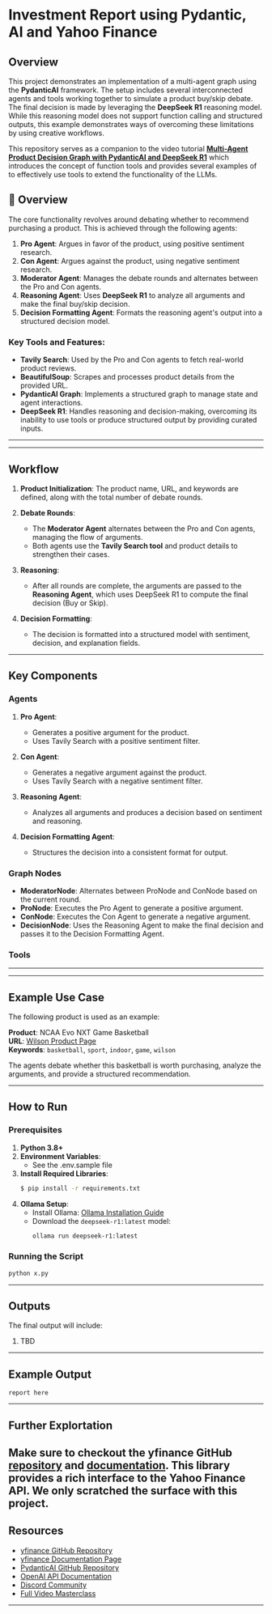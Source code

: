 # Investment Report using Pydantic, AI and Yahoo Finance

## Overview

This project demonstrates an implementation of a multi-agent graph using the **PydanticAI** framework. The setup includes several interconnected agents and tools working together to simulate a product buy/skip debate. The final decision is made by leveraging the **DeepSeek R1** reasoning model. While this reasoning model does not support function calling and structured outputs, this example demonstrates ways of overcoming these limitations by using creative workflows.

This repository serves as a companion to the video tutorial **[Multi-Agent Product Decision Graph with PydanticAI and DeepSeek R1](https://www.youtube.com/watch?v=r1pymNaji1E)** which introduces the concept of function tools and provides several examples of to effectively use tools to extend the functionality of the LLMs.


## **📌 Overview**

The core functionality revolves around debating whether to recommend purchasing a product. This is achieved through the following agents:

1. **Pro Agent**: Argues in favor of the product, using positive sentiment research.
2. **Con Agent**: Argues against the product, using negative sentiment research.
3. **Moderator Agent**: Manages the debate rounds and alternates between the Pro and Con agents.
4. **Reasoning Agent**: Uses **DeepSeek R1** to analyze all arguments and make the final buy/skip decision.
5. **Decision Formatting Agent**: Formats the reasoning agent's output into a structured decision model.

### Key Tools and Features:

- **Tavily Search**: Used by the Pro and Con agents to fetch real-world product reviews.
- **BeautifulSoup**: Scrapes and processes product details from the provided URL.
- **PydanticAI Graph**: Implements a structured graph to manage state and agent interactions.
- **DeepSeek R1**: Handles reasoning and decision-making, overcoming its inability to use tools or produce structured output by providing curated inputs.

---

---

## Workflow

1. **Product Initialization**: The product name, URL, and keywords are defined, along with the total number of debate rounds.

2. **Debate Rounds**:

   - The **Moderator Agent** alternates between the Pro and Con agents, managing the flow of arguments.
   - Both agents use the **Tavily Search tool** and product details to strengthen their cases.

3. **Reasoning**:

   - After all rounds are complete, the arguments are passed to the **Reasoning Agent**, which uses DeepSeek R1 to compute the final decision (Buy or Skip).

4. **Decision Formatting**:
   - The decision is formatted into a structured model with sentiment, decision, and explanation fields.

---

## Key Components

### Agents

1. **Pro Agent**:

   - Generates a positive argument for the product.
   - Uses Tavily Search with a positive sentiment filter.

2. **Con Agent**:

   - Generates a negative argument against the product.
   - Uses Tavily Search with a negative sentiment filter.

3. **Reasoning Agent**:

   - Analyzes all arguments and produces a decision based on sentiment and reasoning.

4. **Decision Formatting Agent**:
   - Structures the decision into a consistent format for output.

### Graph Nodes

- **ModeratorNode**: Alternates between ProNode and ConNode based on the current round.
- **ProNode**: Executes the Pro Agent to generate a positive argument.
- **ConNode**: Executes the Con Agent to generate a negative argument.
- **DecisionNode**: Uses the Reasoning Agent to make the final decision and passes it to the Decision Formatting Agent.

### Tools


---


---

## Example Use Case

The following product is used as an example:

**Product**: NCAA Evo NXT Game Basketball  
**URL**: [Wilson Product Page](https://www.wilson.com/en-us/product/ncaa-evo-nxt-game-ball-wz10033)  
**Keywords**: `basketball`, `sport`, `indoor`, `game`, `wilson`

The agents debate whether this basketball is worth purchasing, analyze the arguments, and provide a structured recommendation.

---

## How to Run

### Prerequisites

1. **Python 3.8+**
2. **Environment Variables**:
   - See the .env.sample file
3. **Install Required Libraries**:
   ```bash
   $ pip install -r requirements.txt
   ```
4. **Ollama Setup**:
   - Install Ollama: [Ollama Installation Guide](https://github.com/ollama/ollama)
   - Download the `deepseek-r1:latest` model:
     ```bash
     ollama run deepseek-r1:latest
     ```

### Running the Script

```bash
python x.py
```

---

## Outputs

The final output will include:

1. TBD

---

## Example Output

```plaintext
report here
```

---
## Further Explortation
Make sure to checkout the yfinance GitHub [repository](https://github.com/ranaroussi/yfinance/tree/main) and [documentation](https://ranaroussi.github.io/yfinance/index.html). This library provides a rich interface to the Yahoo Finance API. We only scratched the surface with this project.
---

## Resources
- [yfinance GitHub Repository](https://github.com/ranaroussi/yfinance/tree/main)
- [yfinance Documentation Page](https://ranaroussi.github.io/yfinance/index.html)
- [PydanticAI GitHub Repository](https://github.com/pydantic/pydantic-ai)
- [OpenAI API Documentation](https://platform.openai.com/docs/)
- [Discord Community](https://discord.gg/eQXBaCvTA9)
- [Full Video Masterclass](https://www.youtube.com/playlist?list=PL2yl5VopECya-fXbIKlGbkv8qgTFVsfwO)

---

